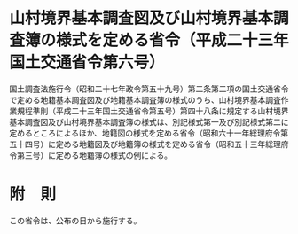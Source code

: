 # 山村境界基本調査図及び山村境界基本調査簿の様式を定める省令（平成二十三年国土交通省令第六号）
国土調査法施行令（昭和二十七年政令第五十九号）第二条第二項の国土交通省令で定める地籍基本調査図及び地籍基本調査簿の様式のうち、山村境界基本調査作業規程準則（平成二十三年国土交通省令第五号）第四十八条に規定する山村境界基本調査図及び山村境界基本調査簿の様式は、別記様式第一及び別記様式第二に定めるところによるほか、地籍図の様式を定める省令（昭和六十一年総理府令第五十四号）に定める地籍図及び地籍簿の様式を定める省令（昭和五十三年総理府令第三号）に定める地籍簿の様式の例による。
# 附　則
この省令は、公布の日から施行する。

